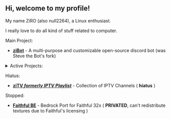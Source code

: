 ## Hi, welcome to my profile!

My name ZiRO (also null2264), a Linux enthusiast.

I really love to do all kind of stuff related to computer.

Main Project:
- **[ziBot](https://github.com/ZiRO-Bot/ziBot)** - A multi-purpose and customizable open-source discord bot (was Steve the Bot's fork)

<details><summary>Active Projects:</summary>
  
- **[Dotfiles](https://github.com/null2264/dotfiles)** - Collection of my Configuration file
- **[zi-Dark](https://github.com/null2264/Zi-Dark)** - Custom CSS/Theme that use zi colorscheme (my custom colorscheme)
- **[ziLauncher](https://github.com/null2264/Project-MC-Launcher)** - MultiMC fork but can be used without Premium account
- **[imagemanip](https://github.com/null2264/imagemanip)** - Fun experiment with python's PIL
- **[i18n](https://github.com/null2264/i18n)** - Experimental Internationalization System
- And more other small project...

</details>

Hiatus:
- **[ziTV *formerly IPTV Playlist*](https://github.com/null2264/ziTV)** - Collection of IPTV Channels ( **hiatus** )

Stopped:
- **[Faithful BE](https://github.com/null2264/Faithful-BE)** - Bedrock Port for Faithful 32x ( **PRIVATED**, can't redistribute textures due to Faithful's licensing )

<!--
**null2264/null2264** is a ✨ _special_ ✨ repository because its `README.md` (this file) appears on your GitHub profile.

Here are some ideas to get you started:

- 🔭 I’m currently working on ...
- 🌱 I’m currently learning ...
- 👯 I’m looking to collaborate on ...
- 🤔 I’m looking for help with ...
- 💬 Ask me about ...
- 📫 How to reach me: ...
- 😄 Pronouns: ...
- ⚡ Fun fact: ...
-->

